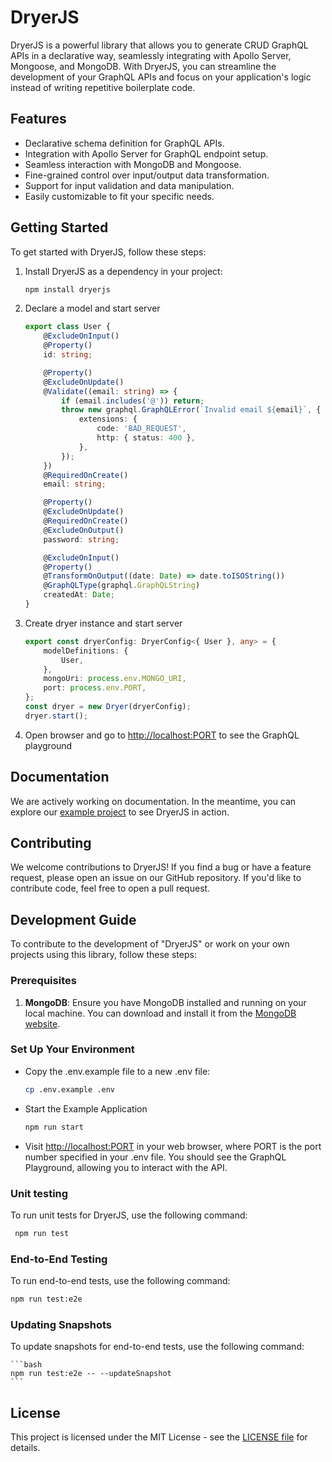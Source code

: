 # DryerJS

DryerJS is a powerful library that allows you to generate CRUD GraphQL APIs in a declarative way, seamlessly integrating with Apollo Server, Mongoose, and MongoDB. With DryerJS, you can streamline the development of your GraphQL APIs and focus on your application's logic instead of writing repetitive boilerplate code.

## Features

- Declarative schema definition for GraphQL APIs.
- Integration with Apollo Server for GraphQL endpoint setup.
- Seamless interaction with MongoDB and Mongoose.
- Fine-grained control over input/output data transformation.
- Support for input validation and data manipulation.
- Easily customizable to fit your specific needs.

## Getting Started

To get started with DryerJS, follow these steps:

1. Install DryerJS as a dependency in your project:

   ```bash
   npm install dryerjs
   ```

2. Declare a model and start server
    ```typescript
    export class User {
        @ExcludeOnInput()
        @Property()
        id: string;

        @Property()
        @ExcludeOnUpdate()
        @Validate((email: string) => {
            if (email.includes('@')) return;
            throw new graphql.GraphQLError(`Invalid email ${email}`, {
                extensions: {
                    code: 'BAD_REQUEST',
                    http: { status: 400 },
                },
            });
        })
        @RequiredOnCreate()
        email: string;

        @Property()
        @ExcludeOnUpdate()
        @RequiredOnCreate()
        @ExcludeOnOutput()
        password: string;

        @ExcludeOnInput()
        @Property()
        @TransformOnOutput((date: Date) => date.toISOString())
        @GraphQLType(graphql.GraphQLString)
        createdAt: Date;
    }
    ```

3. Create dryer instance and start server
    ```typescript
    export const dryerConfig: DryerConfig<{ User }, any> = {
        modelDefinitions: {
            User,
        },
        mongoUri: process.env.MONGO_URI,
        port: process.env.PORT,
    };
    const dryer = new Dryer(dryerConfig);
    dryer.start();
    ```
4. Open browser and go to [http://localhost:PORT](http://localhost:PORT) to see the GraphQL playground

## Documentation

We are actively working on documentation. In the meantime, you can explore our [example project](https://github.com/vanpho93/dryerjs/tree/master/src/example) to see DryerJS in action.

## Contributing

We welcome contributions to DryerJS! If you find a bug or have a feature request, please open an issue on our GitHub repository. If you'd like to contribute code, feel free to open a pull request.

## Development Guide

To contribute to the development of "DryerJS" or work on your own projects using this library, follow these steps:

### Prerequisites

1. **MongoDB**: Ensure you have MongoDB installed and running on your local machine. You can download and install it from the [MongoDB website](https://www.mongodb.com/try/download/community).

### Set Up Your Environment

* Copy the .env.example file to a new .env file:

   ```bash
   cp .env.example .env
    ```

* Start the Example Application

   ```bash
   npm run start
   ```

* Visit [http://localhost:PORT](http://localhost:PORT) in your web browser, where PORT is the port number specified in your .env file. You should see the GraphQL Playground, allowing you to interact with the API.

### Unit testing

To run unit tests for DryerJS, use the following command:


   ```bash
    npm run test
   ```

### End-to-End Testing

To run end-to-end tests, use the following command:

   ```bash
   npm run test:e2e
   ```

### Updating Snapshots

To update snapshots for end-to-end tests, use the following command:


    ```bash
    npm run test:e2e -- --updateSnapshot
    ```

## License

This project is licensed under the MIT License - see the [LICENSE file](https://github.com/vanpho93/dryerjs/blob/master/LICENSE) for details.
